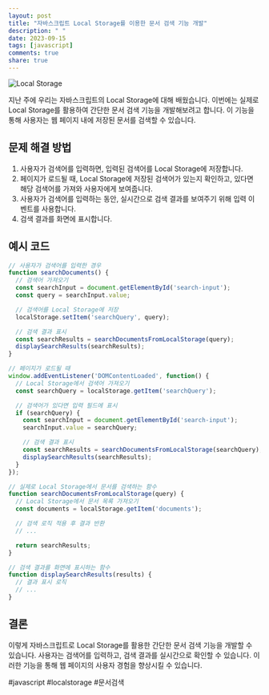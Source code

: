 ```yaml
---
layout: post
title: "자바스크립트 Local Storage를 이용한 문서 검색 기능 개발"
description: " "
date: 2023-09-15
tags: [javascript]
comments: true
share: true
---
```


![Local Storage](https://example.com/local-storage.png)

지난 주에 우리는 자바스크립트의 Local Storage에 대해 배웠습니다. 이번에는 실제로 Local Storage를 활용하여 간단한 문서 검색 기능을 개발해보려고 합니다. 이 기능을 통해 사용자는 웹 페이지 내에 저장된 문서를 검색할 수 있습니다.

## 문제 해결 방법

1. 사용자가 검색어를 입력하면, 입력된 검색어를 Local Storage에 저장합니다.
2. 페이지가 로드될 때, Local Storage에 저장된 검색어가 있는지 확인하고, 있다면 해당 검색어를 가져와 사용자에게 보여줍니다.
3. 사용자가 검색어를 입력하는 동안, 실시간으로 검색 결과를 보여주기 위해 입력 이벤트를 사용합니다.
4. 검색 결과를 화면에 표시합니다.

## 예시 코드

```javascript
// 사용자가 검색어를 입력한 경우
function searchDocuments() {
  // 검색어 가져오기
  const searchInput = document.getElementById('search-input');
  const query = searchInput.value;

  // 검색어를 Local Storage에 저장
  localStorage.setItem('searchQuery', query);

  // 검색 결과 표시
  const searchResults = searchDocumentsFromLocalStorage(query);
  displaySearchResults(searchResults);
}

// 페이지가 로드될 때
window.addEventListener('DOMContentLoaded', function() {
  // Local Storage에서 검색어 가져오기
  const searchQuery = localStorage.getItem('searchQuery');

  // 검색어가 있다면 입력 필드에 표시
  if (searchQuery) {
    const searchInput = document.getElementById('search-input');
    searchInput.value = searchQuery;

    // 검색 결과 표시
    const searchResults = searchDocumentsFromLocalStorage(searchQuery);
    displaySearchResults(searchResults);
  }
});

// 실제로 Local Storage에서 문서를 검색하는 함수
function searchDocumentsFromLocalStorage(query) {
  // Local Storage에서 문서 목록 가져오기
  const documents = localStorage.getItem('documents');

  // 검색 로직 적용 후 결과 반환
  // ...

  return searchResults;
}

// 검색 결과를 화면에 표시하는 함수
function displaySearchResults(results) {
  // 결과 표시 로직
  // ...
}
```

## 결론

이렇게 자바스크립트로 Local Storage를 활용한 간단한 문서 검색 기능을 개발할 수 있습니다. 사용자는 검색어를 입력하고, 검색 결과를 실시간으로 확인할 수 있습니다. 이러한 기능을 통해 웹 페이지의 사용자 경험을 향상시킬 수 있습니다.

#javascript #localstorage #문서검색